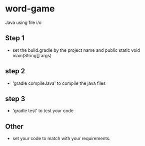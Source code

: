 # word-game

Java using file i/o

## Step 1
 * set the build.gradle by the project name and public static void main(String[] args)

## step 2
 * 'gradle compileJava' to compile the java files

## step 3
 * 'gradle test' to test your code

## Other
 * set your code to match with your requirements.
